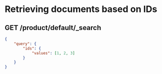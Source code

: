 # Retrieving documents based on IDs

## GET /product/default/\_search

```json
{
    "query": {
        "ids": {
            "values": [1, 2, 3]
        }
    }
}
```
